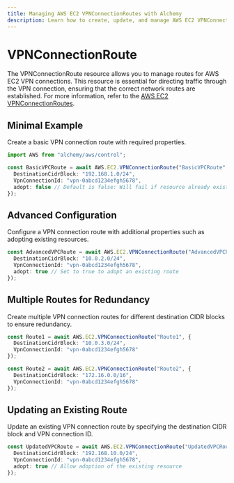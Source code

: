 ```yaml
---
title: Managing AWS EC2 VPNConnectionRoutes with Alchemy
description: Learn how to create, update, and manage AWS EC2 VPNConnectionRoutes using Alchemy Cloud Control.
---
```


# VPNConnectionRoute

The VPNConnectionRoute resource allows you to manage routes for AWS EC2 VPN connections. This resource is essential for directing traffic through the VPN connection, ensuring that the correct network routes are established. For more information, refer to the [AWS EC2 VPNConnectionRoutes](https://docs.aws.amazon.com/ec2/latest/userguide/).

## Minimal Example

Create a basic VPN connection route with required properties.

```ts
import AWS from "alchemy/aws/control";

const BasicVPCRoute = await AWS.EC2.VPNConnectionRoute("BasicVPCRoute", {
  DestinationCidrBlock: "192.168.1.0/24",
  VpnConnectionId: "vpn-0abcd1234efgh5678",
  adopt: false // Default is false: Will fail if resource already exists
});
```

## Advanced Configuration

Configure a VPN connection route with additional properties such as adopting existing resources.

```ts
const AdvancedVPCRoute = await AWS.EC2.VPNConnectionRoute("AdvancedVPCRoute", {
  DestinationCidrBlock: "10.0.2.0/24",
  VpnConnectionId: "vpn-0abcd1234efgh5678",
  adopt: true // Set to true to adopt an existing route
});
```

## Multiple Routes for Redundancy

Create multiple VPN connection routes for different destination CIDR blocks to ensure redundancy.

```ts
const Route1 = await AWS.EC2.VPNConnectionRoute("Route1", {
  DestinationCidrBlock: "10.0.3.0/24",
  VpnConnectionId: "vpn-0abcd1234efgh5678"
});

const Route2 = await AWS.EC2.VPNConnectionRoute("Route2", {
  DestinationCidrBlock: "172.16.0.0/16",
  VpnConnectionId: "vpn-0abcd1234efgh5678"
});
```

## Updating an Existing Route

Update an existing VPN connection route by specifying the destination CIDR block and VPN connection ID.

```ts
const UpdatedVPCRoute = await AWS.EC2.VPNConnectionRoute("UpdatedVPCRoute", {
  DestinationCidrBlock: "192.168.10.0/24",
  VpnConnectionId: "vpn-0abcd1234efgh5678",
  adopt: true // Allow adoption of the existing resource
});
```